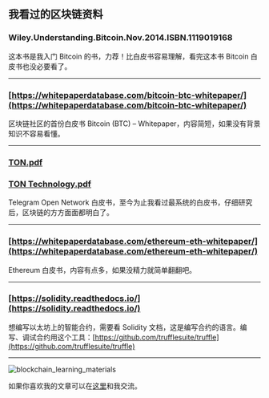 ## 我看过的区块链资料

### Wiley.Understanding.Bitcoin.Nov.2014.ISBN.1119019168
这本书是我入门 Bitcoin 的书，力荐！比白皮书容易理解，看完这本书 Bitcoin 白皮书也没必要看了。

----------
### [https://whitepaperdatabase.com/bitcoin-btc-whitepaper/](https://whitepaperdatabase.com/bitcoin-btc-whitepaper/)
区块链社区的首份白皮书 Bitcoin (BTC) – Whitepaper，内容简短，如果没有背景知识不容易看懂。

----------
### [TON.pdf](https://drive.google.com/file/d/1ucUeKg_NiR8RxNAonb8Q55jZha03WC0O/view)
### [TON Technology.pdf](https://drive.google.com/file/d/1lqVlrgiztnA5dkOHP7-ENDKT1FgZuCUV/view)
Telegram Open Network 白皮书，至今为止我看过最系统的白皮书，仔细研究后，区块链的方方面面都明白了。

----------
### [https://whitepaperdatabase.com/ethereum-eth-whitepaper/](https://whitepaperdatabase.com/ethereum-eth-whitepaper/)
Ethereum 白皮书，内容有点多，如果没精力就简单翻翻吧。

----------
### [https://solidity.readthedocs.io/](https://solidity.readthedocs.io/)
想编写以太坊上的智能合约，需要看 Solidity 文档，这是编写合约的语言。编写、调试合约用这个工具：[https://github.com/trufflesuite/truffle](https://github.com/trufflesuite/truffle)

----------
![blockchain_learning_materials](https://raw.githubusercontent.com/simon-liu/blockchain-consult/master/images/blockchain_learning_materials.jpg)

如果你喜欢我的文章可以在[这里](https://github.com/simon-liu/blockchain-consult)和我交流。